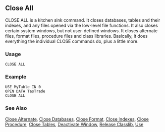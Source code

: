 ## Close All

CLOSE ALL is a kitchen sink command. It closes databases, tables and their indexes, and any files opened via the low-level file functions. It also closes certain system windows, but not user-defined windows. It closes alternate files, format files, procedure files and class libraries. Basically, it does everything the individual CLOSE commands do, plus a little more.

### Usage

```foxpro
CLOSE ALL
```
### Example

```foxpro
USE MyTable IN 0
OPEN DATA TasTrade
CLOSE ALL
```
### See Also

[Close Alternate](s4g789.md), [Close Databases](s4g316.md), [Close Format](s4g791.md), [Close Indexes](s4g792.md), [Close Procedure](s4g793.md), [Close Tables](s4g790.md), [Deactivate Window](s4g257.md), [Release Classlib](s4g618.md), [Use](s4g424.md)